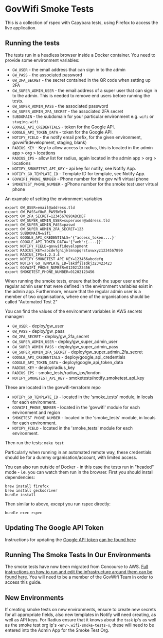 # GovWifi Smoke Tests

This is a collection of rspec with Capybara tests, using Firefox to access the live application.

## Running the tests

The tests run in a headless browser inside a Docker container. You need to provide some environment variables:

- `GW_USER` - the email address that can sign in to the admin
- `GW_PASS` - the associated password
- `GW_2FA_SECRET` - the secret contained in the QR code when setting up 2FA
- `GW_SUPER_ADMIN_USER` - the email address of a super user that can sign in to the admin. This is needed to remove end users before running the tests.
- `GW_SUPER_ADMIN_PASS` - the associated password
- `GW_SUPER_ADMIN_2FA_SECRET` - the associated 2FA secret
- `SUBDOMAIN` - the subdomain for your particular environment e.g. `wifi` or `staging.wifi`
- `GOOGLE_API_CREDENTIALS` - token for the Google API.
- `GOOGLE_API_TOKEN_DATA` - token for the Google API.
- `NOTIFY_FIELD` - the notify email prefix, for the given environment, govwifi(development, staging, blank) 
- `RADIUS_KEY` - Key to allow access to radius, this is located in the admin app > org > locations
- `RADIUS_IPS` - allow list for radius, again located in the admin app > org > locations
- `NOTIFY_SMOKETEST_API_KEY` - api key for notify, see Notify App.
- `NOTIFY_GO_TEMPLATE_ID` - Template ID for template, see Notify App.
- `GOVWIFI_PHONE_NUMBER` -  Phone number for the gov wifi virtual phone
- `SMOKETEST_PHONE_NUMBER` - gPhone number for the smoke test user virtual phone

An example of setting the environment variables
```
export GW_USER=email@address.tld
export GW_PASS=Y0uR_PA55W0rD
export GW_2FA_SECRET=1234567890ABCDEF
export GW_SUPER_ADMIN_USER=superuser@address.tld
export GW_SUPER_ADMIN_PASS=paswd
export GW_SUPER_ADMIN_2FA_SECRET=123
export SUBDOMAIN=wifi
export GOOGLE_API_CREDENTIALS='{"access_token....}'
export GOOGLE_API_TOKEN_DATA='{"web":{....}}'
export NOTIFY_FIELD=govwifidevelopment
export RADIUS_KEY=abcdefghijklmnopqrstuvwxyz1234567890
export RADIUS_IPS=1.2.3.4
export NOTIFY_SMOKETEST_API_KEY=123456abcdefg
export NOTIFY_GO_TEMPLATE_ID=lakdfjlsdkj323423423
export GOVWIFI_PHONE_NUMBER=01202123456
export SMOKETEST_PHONE_NUMBER=01202123456
```

When running the smoke tests, ensure that both the super user and the regular admin user that were defined in the environment variables exist in the admin app.
Furthermore, ensure that the regular admin user is a member of two organisations, where one of the organisations should be called "Automated Test 2"

You can find the values of the environment variables in AWS secrets manager:
- `GW_USER` - deploy/gw_user
- `GW_PASS` - deploy/gw_pass
- `GW_2FA_SECRET` - deploy/gw_2fa_secret
- `GW_SUPER_ADMIN_USER` - deploy/gw_super_admin_user
- `GW_SUPER_ADMIN_PASS` - deploy/gw_super_admin_pass
- `GW_SUPER_ADMIN_2FA_SECRET` - deploy/gw_super_admin_2fa_secret
- `GOOGLE_API_CREDENTIALS` - deploy/google_api_credentials
- `GOOGLE_API_TOKEN_DATA` - deploy/google_api_token_data
- `RADIUS_KEY` - deploy/radius_key
- `RADIUS_IPS` - smoke_tests/radius_ips/london
- `NOTIFY_SMOKETEST_API_KEY` - smoketests/notify_smoketest_api_key

These are located in the govwifi-terraform repo
- `NOTIFY_GO_TEMPLATE_ID` - located in the 'smoke_tests' module, in locals for each environment.
- `GOVWIFI_PHONE_NUMBER` -  located in the 'govwifi' module for each environment and region
- `SMOKETEST_PHONE_NUMBER` - located in the 'smoke_tests' module, in locals for each environment.
- `NOTIFY_FIELD` - located in the 'smoke_tests' module for each environment.

Then run the tests:
```make test```

Particularly when running in an automated remote way, these credentials should be for a dummy organisation/account, with limited access.

You can also run outside of Docker - in this case the tests run in "headed" mode - i.e. you can watch them run in the browser. First you should install dependencies:
```
brew install firefox
brew install geckodriver
bundle install
```

Then similar to above, except you run rspec directly:
```
bundle exec rspec
```

## Updating The Google API Token

Instructions for updating the [Google API token](https://github.com/alphagov/govwifi-smoke-tests/blob/363d6827e4eb7763003d0d9f4fd4f4288c6fa28a/smoke-tests-concourse.yml#L136) [can be found here](https://docs.google.com/document/d/1uAaho6jRFUyBT4WRFuDN8pfDmHjfYvG6hT_uo4g1pqA/edit#heading=h.2q4zw5lc8jgj)

## Running The Smoke Tests In Our Environments

The smoke tests have now been migrated from Concourse to AWS. [Full instructions on how to run and edit the infrastructure around them can be found here](https://docs.google.com/document/d/1RHNkGxJLr4BPPUlFgqDzCF6mSOXK0Kj2Yfb-GHXXNIA/). You will need to be a member of the GovWifi Team in order to access this guide.

## New Environments
If creating smoke tests on new environments, ensure to create new secrets for all appropriate fields, also new templates in Notify will need creating, as well as API keys.  For Radius ensure that it knows about the ```task``` ip's as well as the smoke test org ip's ```<env>.wifi-smoke-tests-x```, these will need to be entered into the Admin App for the Smoke Test Org.
